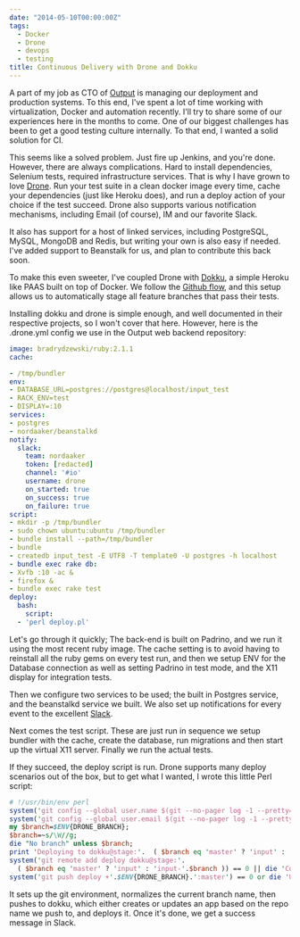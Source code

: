 ```yaml
---
date: "2014-05-10T00:00:00Z"
tags:
  - Docker
  - Drone
  - devops
  - testing
title: Continuous Delivery with Drone and Dokku
---
```


A part of my job as CTO of [Output](http://theoutput.co/) is managing our
deployment and production systems. To this end, I've spent a lot of time
working with virtualization, Docker and automation recently. I'll try to share
some of our experiences here in the months to come. One of our biggest
challenges has been to get a good testing culture internally. To that end, I
wanted a solid solution for CI.

This seems like a solved problem. Just fire up Jenkins, and you're done.
However, there are always complications. Hard to install dependencies, Selenium
tests, required infrastructure services. That is why I have grown to love
[Drone](http://github.com/drone/drone). Run your test suite in a clean docker
image every time, cache your dependencies (just like Heroku does), and run a
deploy action of your choice if the test succeed. Drone also supports various
notification mechanisms, including Email (of course), IM and our favorite
Slack.

It also has support for a host of linked services, including PostgreSQL, MySQL,
MongoDB and Redis, but writing your own is also easy if needed. I've added
support to Beanstalk for us, and plan to contribute this back soon.

To make this even sweeter, I've coupled Drone with
[Dokku](http://dokkuapp.com/), a simple Heroku like PAAS built on top of
Docker. We follow the [Github
flow](http://scottchacon.com/2011/08/31/github-flow.html), and this setup
allows us to automatically stage all feature branches that pass their tests.

Installing dokku and drone is simple enough, and well documented in their
respective projects, so I won't cover that here. However, here is the
.drone.yml config we use in the Output web backend repository:

```yaml
image: bradrydzewski/ruby:2.1.1
cache:

- /tmp/bundler
env:
- DATABASE_URL=postgres://postgres@localhost/input_test
- RACK_ENV=test
- DISPLAY=:10
services:
- postgres
- nordaaker/beanstalkd
notify:
  slack:
    team: nordaaker
    token: [redacted]
    channel: '#io'
    username: drone
    on_started: true
    on_success: true
    on_failure: true
script:
- mkdir -p /tmp/bundler
- sudo chown ubuntu:ubuntu /tmp/bundler
- bundle install --path=/tmp/bundler
- bundle
- createdb input_test -E UTF8 -T template0 -U postgres -h localhost
- bundle exec rake db:
- Xvfb :10 -ac &
- firefox &
- bundle exec rake test
deploy:
  bash:
    script:
  - 'perl deploy.pl'
```

Let's go through it quickly; The back-end is built on Padrino, and we run it
using the most recent ruby image. The cache setting is to avoid having to
reinstall all the ruby gems on every test run, and then we setup ENV for the
Database connection as well as setting Padrino in test mode, and the X11
display for integration tests.

Then we configure two services to be used; the built in Postgres service, and
the
beanstalkd service we built. We also set up notifications for every event to the excellent
[Slack](http://slack.com).

Next comes the test script. These are just run in sequence we setup bundler
with the cache, create the database, run migrations and then start up the
virtual X11 server. Finally we run the actual tests.

If they succeed, the deploy script is run. Drone supports many deploy scenarios
out of the box, but to get what I wanted, I wrote this little Perl script:

```perl
# !/usr/bin/env perl
system('git config --global user.name $(git --no-pager log -1 --pretty=format:\'%an\')') == 0 || die 'Could not set name';
system('git config --global user.email $(git --no-pager log -1 --pretty=format:\'%ae\')') == 0|| die 'Could not set email';
my $branch=$ENV{DRONE_BRANCH};
$branch=~s/\W//g;
die "No branch" unless $branch;
print 'Deploying to dokku@stage:'.  ( $branch eq 'master' ? 'input' : 'input-'.$branch ) ."\n";
system('git remote add deploy dokku@stage:'.
  ( $branch eq 'master' ? 'input' : 'input-'.$branch )) == 0 || die 'Could not add target';
system('git push deploy +'.$ENV{DRONE_BRANCH}.':master') == 0 or die 'Unable to push to remote';
```

It sets up the git environment, normalizes the current branch name,
then pushes to dokku, which either creates or updates an app based on the repo
name we push to, and deploys it. Once it's done, we get a success message in
Slack.
